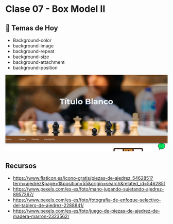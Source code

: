 # Clase 07 - Box Model II 

## 🎯 Temas de Hoy
- Background-color
- background-image
- background-repeat
- background-size
- background-attachment
- background-position


![Captura ](images/Captura.png)
## Recursos

- https://www.flaticon.es/icono-gratis/piezas-de-ajedrez_5462851?term=ajedrez&page=1&position=55&origin=search&related_id=5462851
- https://www.pexels.com/es-es/foto/mano-jugando-sujetando-ajedrez-8957367/
- https://www.pexels.com/es-es/foto/fotografia-de-enfoque-selectivo-del-tablero-de-ajedrez-2288841/
- https://www.pexels.com/es-es/foto/juego-de-piezas-de-ajedrez-de-madera-marron-2323562/

